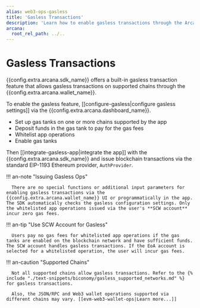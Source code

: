 ```yaml
---
alias: web3-ops-gasless
title: 'Gasless Transactions'
description: 'Learn how to enable gasless transactions through the Arcana wallet by using the built-in gasless feature of the Arcana Auth SDK.'
arcana:
  root_rel_path: ../..
---
```


# Gasless Transactions

{{config.extra.arcana.sdk_name}} offers a built-in gasless transaction feature that allows gasless transactions on supported chains through the {{config.extra.arcana.wallet_name}}. 

To enable the gasless feature, [[configure-gasless|configure gasless settings]] via the {{config.extra.arcana.dashboard_name}}. 

* Set up gas tanks on one or more chains supported by the app
* Deposit funds in the gas tank to pay for the gas fees
* Whitelist app operations 
* Enable gas tanks

Then [[integrate-gasless-app|integrate the app]] with the {{config.extra.arcana.sdk_name}} and issue blockchain transactions via the standard EIP-1193 Ethereum provider, `AuthProvider`. 

!!! an-note "Issuing Gasless Ops"

      There are no special functions or additional input parameters for enabling gasless transactions via the {{config.extra.arcana.wallet_name}} UI or programmatically in the app. The SDK automatically checks the gasless configuration settings. Only the whitelisted app operations issued via the user's **SCW account** incur zero gas fees.

!!! an-tip "Use SCW Account for Gasless" 
      
      Users pay no gas fees for whitelisted app operations if the gas tanks are enabled on the blockchain network and have sufficient funds. The SCW account handles gasless transactions. If the EoA account is selected for a whitelisted operation, the user will incur gas fees.

!!! an-caution "Supported Chains"

      Not all supported chains allow gasless transactions. Refer to the {% include "./text-snippets/biconomy/gasless_supported_networks.md" %} for gasless transactions. 
      
      Also, the JSON/RPC and Web3 wallet operations supported via different chains may vary. [[evm-web3-wallet-ops|Learn more...]]